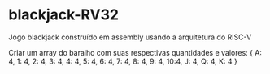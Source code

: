 # blackjack-RV32
Jogo blackjack construído em assembly usando a arquitetura do RISC-V


Criar um array do baralho com suas respectivas quantidades e valores:
{
A: 4,
1: 4,
2: 4,
3: 4,
4: 4,
5: 4,
6: 4,
7: 4,
8: 4,
9: 4,
10:4,
J: 4,
Q: 4,
K: 4
}
